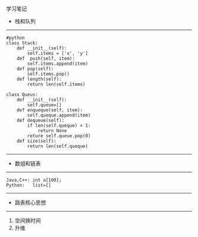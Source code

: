 学习笔记

- 栈和队列
****
    #python
    class Stack:
        def __init__(self):
			self.items = ['x', 'y']
		def  push(self, item):
			self.items.append(item)
		def pop(self):
			self.items.pop()
		def length(self):
			return len(self.items)

	class Queus:
		def __init__(self):
			self.queue=[]
		def enqueque(self, item):
			self.queque.append(item)
		def dequeue(self):
			if len(self.queque) < 1:
				return None
			reture self.queue.pop(0)
		def size(self):
			return len(self.queque)
****
- 数组和链表
****
    Java,C++: int a[100];
	Python:   list=[]
****
- 跳表核心思想
****
1. 空间换时间
2. 升维
